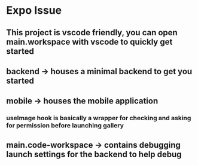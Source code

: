 # Expo Issue

## This project is vscode friendly, you can open main.workspace with vscode to quickly get started

## backend -> houses a minimal backend to get you started

## mobile -> houses the mobile application

### useImage hook is basically a wrapper for checking and asking for permission before launching gallery

## main.code-workspace -> contains debugging launch settings for the backend to help debug
